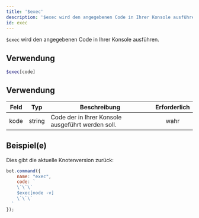 ```yaml
---
title: '$exec'
description: '$exec wird den angegebenen Code in Ihrer Konsole ausführen.'
id: exec
---
```


`$exec` wird den angegebenen Code in Ihrer Konsole ausführen.

## Verwendung

```php
$exec[code]
```

## Verwendung

| Feld | Typ    | Beschreibung                                      | Erforderlich |
| ---- | ------ | ------------------------------------------------- |:------------:|
| kode | string | Code der in Ihrer Konsole ausgeführt werden soll. |     wahr     |

## Beispiel(e)

Dies gibt die aktuelle Knotenversion zurück:

```javascript
bot.command({
    name: "exec",
    code: `
    \`\`\`
    $exec[node -v]
    \`\`\`
  `
});
```